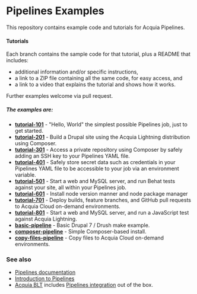 # Pipelines Examples

This repository contains example code and tutorials for Acquia Pipelines.

#### Tutorials
Each branch contains the sample code for that tutorial, plus a README that includes:

* additional information and/or specific instructions,
* a link to a ZIP file containing all the same code, for easy access, and
* a link to a video that explains the tutorial and shows how it works.

Further examples welcome via pull request.

##### The examples are:
* **[tutorial-101](https://github.com/acquia/pipelines-examples/tree/master/tutorial-101)** - "Hello, World" the simplest possible Pipelines job, just to get started.
* **[tutorial-201](https://github.com/acquia/pipelines-examples/tree/master/tutorial-201)** - Build a Drupal site using the Acquia Lightning distribution using Composer.
* **[tutorial-301](https://github.com/acquia/pipelines-examples/tree/master/tutorial-301)** - Access a private repository using Composer by safely adding an SSH key to your Pipelines YAML file.
* **[tutorial-401](https://github.com/acquia/pipelines-examples/tree/master/tutorial-401)** - Safely store secret data such as credentials in your Pipelines YAML file to be accessible to your job via an environment variable.
* **[tutorial-501](https://github.com/acquia/pipelines-examples/tree/master/tutorial-501)** - Start a web and MySQL server, and run Behat tests against your site, all within your Pipelines job.
* **[tutorial-601](https://github.com/acquia/pipelines-examples/tree/master/tutorial-601)** - Install node version manner and node package manager
* **[tutorial-701](https://github.com/acquia/pipelines-examples/tree/master/tutorial-701)** - Deploy builds, feature branches, and GitHub pull requests to Acquia Cloud on-demand environments.
* **[tutorial-801](https://github.com/acquia/pipelines-examples/tree/master/tutorial-801)** - Start a web and MySQL server, and run a JavaScript test against Acquia Lightning.
* **[basic-pipeline](https://github.com/acquia/pipelines-examples/tree/master/basic-pipeline)** - Basic Drupal 7 / Drush make example.
* **[composer-pipeline](https://github.com/acquia/pipelines-examples/tree/master/composer-pipeline)** - Simple Composer-based install.
* **[copy-files-pipeline](https://github.com/acquia/pipelines-examples/tree/master/copy-files-pipeline)** - Copy files to Acquia Cloud on-demand environments.

### See also
* [Pipelines documentation](https://docs.acquia.com/acquia-cloud/develop/pipelines/)
* [Introduction to Pipelines]( https://dev.acquia.com/blog/acquia-pipelines-build-test-and-deployment-automation-for-acquia-cloud/10/08/2016/16381)
* [Acquia BLT](https://github.com/acquia/blt) includes [Pipelines integration](https://github.com/acquia/blt/blob/9.2.x/scripts/pipelines/acquia-pipelines.yml) out of the box.
